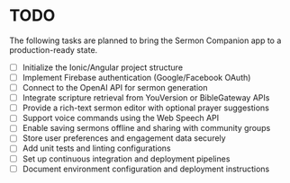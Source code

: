 # TODO

The following tasks are planned to bring the Sermon Companion app to a production-ready state.

- [ ] Initialize the Ionic/Angular project structure
- [ ] Implement Firebase authentication (Google/Facebook OAuth)
- [ ] Connect to the OpenAI API for sermon generation
- [ ] Integrate scripture retrieval from YouVersion or BibleGateway APIs
- [ ] Provide a rich-text sermon editor with optional prayer suggestions
- [ ] Support voice commands using the Web Speech API
- [ ] Enable saving sermons offline and sharing with community groups
- [ ] Store user preferences and engagement data securely
- [ ] Add unit tests and linting configurations
- [ ] Set up continuous integration and deployment pipelines
- [ ] Document environment configuration and deployment instructions
